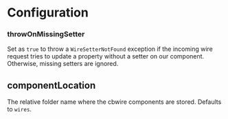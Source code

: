# Configuration

### throwOnMissingSetter

Set as `true` to throw a `WireSetterNotFound` exception if the incoming wire request tries to update a  property without a setter on our component. Otherwise, missing setters are ignored.

## componentLocation

The relative folder name where the cbwire components are stored. Defaults to `wires`.

